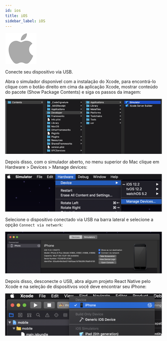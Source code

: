 ```yaml
---
id: ios
title: iOS
sidebar_label: iOS
---
```


![](assets/ios.png)

Conecte seu dispositivo via USB.

Abra o simulador disponível com a instalação do Xcode, para encontrá-lo clique com o botão direito em cima da aplicação Xcode, mostrar conteúdo do pacote (Show Package Contents) e siga os passos da imagem:

![](assets/ambiente-react-native/wifi/ios/1.png)

Depois disso, com o simulador aberto, no menu superior do Mac clique em Hardware > Devices > Manage devices:

![](assets/ambiente-react-native/wifi/ios/2.png)

Selecione o dispositivo conectado via USB na barra lateral e selecione a opção `Connect via network`:

![](assets/ambiente-react-native/wifi/ios/3.png)

Depois disso, desconecte o USB, abra algum projeto React Native pelo Xcode e na seleção de dispositivos você deve encontrar seu iPhone:

![](assets/ambiente-react-native/wifi/ios/4.png)
